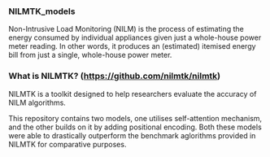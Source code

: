 ### NILMTK_models
Non-Intrusive Load Monitoring (NILM) is the process of estimating the energy consumed by individual appliances given just a whole-house power meter reading. In other words, it produces an (estimated) itemised energy bill from just a single, whole-house power meter.

### What is NILMTK? (https://github.com/nilmtk/nilmtk)
NILMTK is a toolkit designed to help researchers evaluate the accuracy of NILM algorithms. 

This repository contains two models, one utilises self-attention mechanism, and the other builds on it by adding positional encoding. Both these models were able to drastically outperform the benchmark aglorithms provided in NILMTK for comparative purposes.
